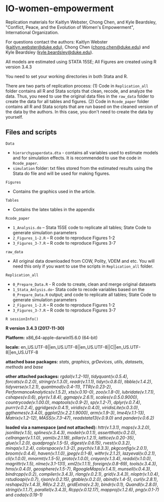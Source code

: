 # IO-women-empowerment
Replication materials for Kaitlyn Webster, Chong Chen, and Kyle Beardsley, "Conflict, Peace, and the Evolution of Women's Empowerment", International Organization.


For questions contact the authors: Kaitlyn Webster (kaitlyn.webster@duke.edu), Chong Chen (chong.chen@duke.edu) and Kyle Beardsley (kyle.beardsley@duke.edu).

All models are estimated using STATA 15SE; All Figures are created using R version 3.4.3

You need to set your working directories in both Stata and R.


There are two parts of replication process: (1) Code in `Replication_all` folder contains all R and Stata scripts that clean, recode, and analyze the data. Thus, you need to use the original data files in the `raw_data` folder to create the data for all tables and figures. (2) Code in `Rcode_paper` folder contains all R and Stata scripts that are run based on the cleaned version of the data by the authors. In this case, you don't need to create the data by yourself.  


Files and scripts
------

`Data`
* `hierarchypaperdata.dta` - contains all variables used to estimate models and for simulation effects. It is recommended to use the code in `Rcode_paper`. 
* `simulation` folder: txt files stored from the estimated results using the Stata do file and will be used for making figures.


`Figures`
* Contains the graphics used in the article.

`Tables`
* Contains the latex tables in the appendix

`Rcode_paper`
* `1_Analysis.do` – Stata 15SE code to replicate all tables; State Code to generate simulation parameters
* `2_Figures_1-2.R` – R code to reproduce Figures 1-2
* `3_Figures_3-7.R` – R code to reproduce Figures 3-7

`raw_data`
* All original data downloaded from COW, Polity, VDEM and etc. You will need this only if you want to use the scripts in `Replication_all` folder.

`Replication_all`
* `0_Prepare_Data.R` - R code to create, clean and merge original datasets
* `1_Stata_Anlysis.do`- Stata code to recode variables based on the `0_Prepare_Data.R` output; and code to replicate all tables; State Code to generate simulation parameters
* `2_Figures_1-2.R` – R code to reproduce Figures 1-2
* `3_Figures_3-7.R` – R code to reproduce Figures 3-7 

`R sessionInfo()`

**R version 3.4.3 (2017-11-30)**

**Platform:** x86_64-apple-darwin15.6.0 (64-bit) 

**locale:**
en_US.UTF-8||en_US.UTF-8||en_US.UTF-8||C||en_US.UTF-8||en_US.UTF-8

**attached base packages:** 
_stats_, _graphics_, _grDevices_, _utils_, _datasets_, _methods_ and _base_

**other attached packages:** 
_rgdal(v.1.2-10)_, _tidyquant(v.0.5.4)_, _forcats(v.0.2.0)_, _stringr(v.1.3.0)_, _readr(v.1.1.1)_, _tidyr(v.0.8.0)_, _tibble(v.1.4.2)_, _tidyverse(v.1.2.1)_, _quantmod(v.0.4-11)_, _TTR(v.0.23-2)_, _PerformanceAnalytics(v.1.5.2)_, _xts(v.0.10-0)_, _zoo(v.1.8-0)_, _lubridate(v.1.7.1)_, _cshapes(v.0.6)_, _plyr(v.1.8.4)_, _ggmap(v.2.6.1)_, _scales(v.0.5.0.9000)_, _countrycode(v.1.00.0)_, _maptools(v.0.9-2)_, _sp(v.1.2-7)_, _dplyr(v.0.7.4)_, _purrr(v.0.2.4)_, _ggridges(v.0.4.1)_, _viridis(v.0.4.0)_, _viridisLite(v.0.3.0)_, _ggthemes(v.3.4.0)_, _ggplot2(v.2.2.1.9000)_, _arm(v.1.9-3)_, _lme4(v.1.1-13)_, _Matrix(v.1.2-12)_, _MASS(v.7.3-47)_, _readstata13(v.0.9.0)_ and _pander(v.0.6.2)_

**loaded via a namespace (and not attached):** 
_httr(v.1.3.1)_, _maps(v.3.2.0)_, _jsonlite(v.1.5)_, _splines(v.3.4.3)_, _modelr(v.0.1.1)_, _assertthat(v.0.2.0)_, _cellranger(v.1.1.0)_, _yaml(v.2.1.18)_, _pillar(v.1.2.1)_, _lattice(v.0.20-35)_, _glue(v.1.2.0)_, _quadprog(v.1.5-5)_, _digest(v.0.6.15)_, _rvest(v.0.3.2)_, _minqa(v.1.2.4)_, _colorspace(v.1.3-2)_, _psych(v.1.8.3.3)_, _pkgconfig(v.2.0.1)_, _broom(v.0.4.4)_, _haven(v.1.1.0)_, _jpeg(v.0.1-8)_, _withr(v.2.1.2)_, _lazyeval(v.0.2.1)_, _cli(v.1.0.0)_, _mnormt(v.1.5-5)_, _proto(v.1.0.0)_, _crayon(v.1.3.4)_, _readxl(v.1.0.0)_, _magrittr(v.1.5)_, _nlme(v.3.1-131)_, _xml2(v.1.1.1)_, _foreign(v.0.8-69)_, _tools(v.3.4.3)_, _hms(v.0.4.0)_, _geosphere(v.1.5-7)_, _RgoogleMaps(v.1.4.1)_, _munsell(v.0.4.3)_, _bindrcpp(v.0.2)_, _compiler(v.3.4.3)_, _rlang(v.0.2.1)_, _grid(v.3.4.3)_, _nloptr(v.1.0.4)_, _rstudioapi(v.0.7)_, _rjson(v.0.2.15)_, _gtable(v.0.2.0)_, _abind(v.1.4-5)_, _curl(v.2.8.1)_, _reshape2(v.1.4.3)_, _R6(v.2.2.2)_, _gridExtra(v.2.3)_, _bindr(v.0.1)_, _Quandl(v.2.8.0)_, _stringi(v.1.1.7)_, _parallel(v.3.4.3)_, _Rcpp(v.0.12.17)_, _mapproj(v.1.2.6)_, _png(v.0.1-7)_ and _coda(v.0.19-1)_
